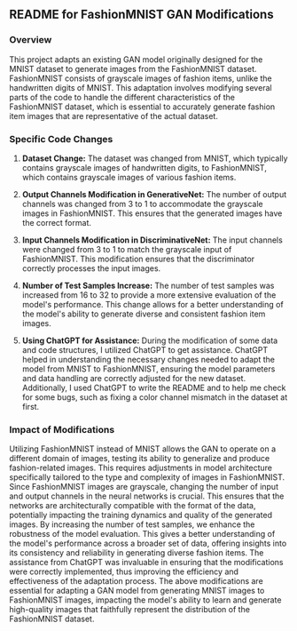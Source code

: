 ## README for FashionMNIST GAN Modifications

### Overview

This project adapts an existing GAN model originally designed for the MNIST dataset to generate images from the FashionMNIST dataset. FashionMNIST consists of grayscale images of fashion items, unlike the handwritten digits of MNIST. This adaptation involves modifying several parts of the code to handle the different characteristics of the FashionMNIST dataset, which is essential to accurately generate fashion item images that are representative of the actual dataset.

### Specific Code Changes

1. **Dataset Change:** The dataset was changed from MNIST, which typically contains grayscale images of handwritten digits, to FashionMNIST, which contains grayscale images of various fashion items.

2. **Output Channels Modification in GenerativeNet:** The number of output channels was changed from 3 to 1 to accommodate the grayscale images in FashionMNIST. This ensures that the generated images have the correct format.

3. **Input Channels Modification in DiscriminativeNet:** The input channels were changed from 3 to 1 to match the grayscale input of FashionMNIST. This modification ensures that the discriminator correctly processes the input images.

4. **Number of Test Samples Increase:** The number of test samples was increased from 16 to 32 to provide a more extensive evaluation of the model's performance. This change allows for a better understanding of the model's ability to generate diverse and consistent fashion item images.

5. **Using ChatGPT for Assistance:** During the modification of some data and code structures, I utilized ChatGPT to get assistance. ChatGPT helped in understanding the necessary changes needed to adapt the model from MNIST to FashionMNIST, ensuring the model parameters and data handling are correctly adjusted for the new dataset. Additionally, I used ChatGPT to write the README and to help me check for some bugs, such as fixing a color channel mismatch in the dataset at first.

### Impact of Modifications

Utilizing FashionMNIST instead of MNIST allows the GAN to operate on a different domain of images, testing its ability to generalize and produce fashion-related images. This requires adjustments in model architecture specifically tailored to the type and complexity of images in FashionMNIST. Since FashionMNIST images are grayscale, changing the number of input and output channels in the neural networks is crucial. This ensures that the networks are architecturally compatible with the format of the data, potentially impacting the training dynamics and quality of the generated images. By increasing the number of test samples, we enhance the robustness of the model evaluation. This gives a better understanding of the model's performance across a broader set of data, offering insights into its consistency and reliability in generating diverse fashion items. The assistance from ChatGPT was invaluable in ensuring that the modifications were correctly implemented, thus improving the efficiency and effectiveness of the adaptation process. The above modifications are essential for adapting a GAN model from generating MNIST images to FashionMNIST images, impacting the model's ability to learn and generate high-quality images that faithfully represent the distribution of the FashionMNIST dataset.
